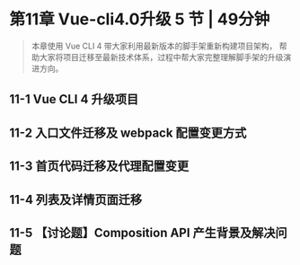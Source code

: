 # 第11章 Vue-cli4.0升级 5 节 | 49分钟
    
> 本章使用 Vue CLI 4 带大家利用最新版本的脚手架重新构建项目架构， 帮助大家将项目迁移至最新技术体系，过程中帮大家完整理解脚手架的升级演进方向。
    
## 11-1 Vue CLI 4 升级项目




## 11-2 入口文件迁移及 webpack 配置变更方式




## 11-3 首页代码迁移及代理配置变更




## 11-4 列表及详情页面迁移




## 11-5 【讨论题】Composition API 产生背景及解决问题




    
